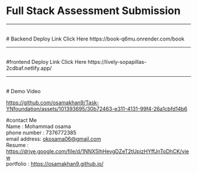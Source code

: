 # Full Stack Assessment Submission
<hr/>
<br/>
# Backend Deploy Link
Click Here https://book-q6mu.onrender.com/book
<hr/>
<br/>
#frontend Deploy Link
Click Here https://lively-sopapillas-2cdbaf.netlify.app/
<hr/>
<br/>
# Demo Video 

https://github.com/osamakhan9/Task-YNfoundation/assets/101393695/30b72463-e311-4131-99f4-26a1cbfd14b6


#contact Me
<br/>
Name : Mohammad osama
<br/>
phone number : 7376772385
<br/>
email address: okosama06@gmail.com
<br/>
Resume : https://drive.google.com/file/d/1NNX5lhHevgDZeT2tUpizHYffJnToDhCK/view
<br/>
portfolio : https://osamakhan9.github.io/




